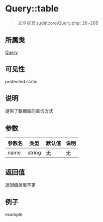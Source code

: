 # Query::table



> *文件信息* suda\core\Query.php: 26~268

## 所属类 

[Query](../Query.md)

## 可见性

 protected static

## 说明

提供了数据库的查询方式



## 参数


| 参数名 | 类型 | 默认值 | 说明 |
|--------|-----|-------|-------|
| name |  string | 无 | 无 |



## 返回值

返回值类型不定


## 例子

example